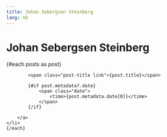 ```yaml
---
title: Johan Sebergsen Steinberg
lang: nb
---
```


# Johan Sebergsen Steinberg

<ul class="posts">
	{#each posts as post}
	<li>
		<a
			id={post.title.toLowerCase()}
			href={post.path}
			sveltekit:prefetch
			>

			<span class="post-title link">{post.title}</span>

			{#if post.metadata?.date}
				<span class="date">
					<time>{post.metadata.date[0]}</time>
				</span>
			{/if}

		</a>
	</li>
	{/each}
</ul>

<style>
	.posts {
		list-style: none;
		padding: 0;
	}

	.posts a { text-decoration: none; }

	.posts .date {
		display: block;
		font-size: .8em;
	}
</style>

<script context="module">
	const markdownFiles = import.meta.globEager(`./*.md`);
	const getSlug = (path) => path.replace(/.*\/(.*)\..*$/, "$1");

	export async function load({ page }) {
		const data = Object.keys(markdownFiles)
			.map((path) => {
				return {
					filePath: path,
					slug: getSlug(path),
					path: `${page.path}/${getSlug(path)}`,
					title: markdownFiles[path].metadata?.title || getSlug(path),
					metadata: markdownFiles[path].metadata,
				};
			})
			.filter((item) => !['index'].includes(item.title));

		return {
			props: {
				posts: data,
			},
		};
	}
</script>

<script>
	export let posts;
</script>
